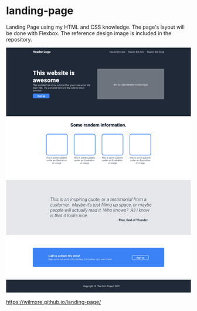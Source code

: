 # landing-page
Landing Page using my HTML and CSS knowledge. 
The page's layout will be done with Flexbox.
The reference design image is included in the repository.

![desired outcome](./img/odin-project.png)

https://wilmxre.github.io/landing-page/
